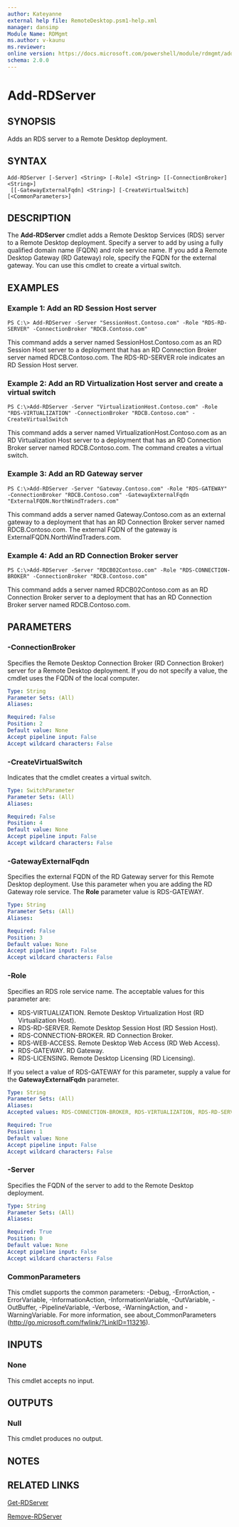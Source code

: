 ```yaml
---
author: Kateyanne
external help file: RemoteDesktop.psm1-help.xml
manager: dansimp
Module Name: RDMgmt
ms.author: v-kaunu
ms.reviewer:
online version: https://docs.microsoft.com/powershell/module/rdmgmt/add-rdserver?view=windowsserver2012-ps&wt.mc_id=ps-gethelp
schema: 2.0.0
---
```


# Add-RDServer

## SYNOPSIS
Adds an RDS server to a Remote Desktop deployment.

## SYNTAX

```
Add-RDServer [-Server] <String> [-Role] <String> [[-ConnectionBroker] <String>]
 [[-GatewayExternalFqdn] <String>] [-CreateVirtualSwitch] [<CommonParameters>]
```

## DESCRIPTION
The **Add-RDServer** cmdlet adds a Remote Desktop Services (RDS) server to a Remote Desktop deployment.
Specify a server to add by using a fully qualified domain name (FQDN) and role service name.
If you add a Remote Desktop Gateway (RD Gateway) role, specify the FQDN for the external gateway.
You can use this cmdlet to create a virtual switch.

## EXAMPLES

### Example 1: Add an RD Session Host server
```
PS C:\> Add-RDServer -Server "SessionHost.Contoso.com" -Role "RDS-RD-SERVER" -ConnectionBroker "RDCB.Contoso.com"
```

This command adds a server named SessionHost.Contoso.com as an RD Session Host server to a deployment that has an RD Connection Broker server named RDCB.Contoso.com.
The RDS-RD-SERVER role indicates an RD Session Host server.

### Example 2: Add an RD Virtualization Host server and create a virtual switch
```
PS C:\>Add-RDServer -Server "VirtualizationHost.Contoso.com" -Role "RDS-VIRTUALIZATION" -ConnectionBroker "RDCB.Contoso.com" -CreateVirtualSwitch
```

This command adds a server named VirtualizationHost.Contoso.com as an RD Virtualization Host server to a deployment that has an RD Connection Broker server named RDCB.Contoso.com.
The command creates a virtual switch.

### Example 3: Add an RD Gateway server
```
PS C:\>Add-RDServer -Server "Gateway.Contoso.com" -Role "RDS-GATEWAY" -ConnectionBroker "RDCB.Contoso.com" -GatewayExternalFqdn "ExternalFQDN.NorthWindTraders.com"
```

This command adds a server named Gateway.Contoso.com as an external gateway to a deployment that has an RD Connection Broker server named RDCB.Contoso.com.
The external FQDN of the gateway is ExternalFQDN.NorthWindTraders.com.

### Example 4: Add an RD Connection Broker server
```
PS C:\>Add-RDServer -Server "RDCB02Contoso.com" -Role "RDS-CONNECTION-BROKER" -ConnectionBroker "RDCB.Contoso.com"
```

This command adds a server named RDCB02Contoso.com as an RD Connection Broker server to a deployment that has an RD Connection Broker server named RDCB.Contoso.com.

## PARAMETERS

### -ConnectionBroker
Specifies the Remote Desktop Connection Broker (RD Connection Broker) server for a Remote Desktop deployment.
If you do not specify a value, the cmdlet uses the FQDN of the local computer.

```yaml
Type: String
Parameter Sets: (All)
Aliases:

Required: False
Position: 2
Default value: None
Accept pipeline input: False
Accept wildcard characters: False
```

### -CreateVirtualSwitch
Indicates that the cmdlet creates a virtual switch.

```yaml
Type: SwitchParameter
Parameter Sets: (All)
Aliases:

Required: False
Position: 4
Default value: None
Accept pipeline input: False
Accept wildcard characters: False
```

### -GatewayExternalFqdn
Specifies the external FQDN of the RD Gateway server for this Remote Desktop deployment.
Use this parameter when you are adding the RD Gateway role service.
The **Role** parameter value is RDS-GATEWAY.

```yaml
Type: String
Parameter Sets: (All)
Aliases:

Required: False
Position: 3
Default value: None
Accept pipeline input: False
Accept wildcard characters: False
```

### -Role
Specifies an RDS role service name.
The acceptable values for this parameter are:

- RDS-VIRTUALIZATION.
Remote Desktop Virtualization Host (RD Virtualization Host).
- RDS-RD-SERVER.
Remote Desktop Session Host (RD Session Host).
- RDS-CONNECTION-BROKER.
RD Connection Broker.
- RDS-WEB-ACCESS.
Remote Desktop Web Access (RD Web Access).
- RDS-GATEWAY.
RD Gateway.
- RDS-LICENSING.
Remote Desktop Licensing (RD Licensing).

If you select a value of RDS-GATEWAY for this parameter, supply a value for the **GatewayExternalFqdn** parameter.

```yaml
Type: String
Parameter Sets: (All)
Aliases:
Accepted values: RDS-CONNECTION-BROKER, RDS-VIRTUALIZATION, RDS-RD-SERVER, RDS-WEB-ACCESS, RDS-GATEWAY, RDS-LICENSING

Required: True
Position: 1
Default value: None
Accept pipeline input: False
Accept wildcard characters: False
```

### -Server
Specifies the FQDN of the server to add to the Remote Desktop deployment.

```yaml
Type: String
Parameter Sets: (All)
Aliases:

Required: True
Position: 0
Default value: None
Accept pipeline input: False
Accept wildcard characters: False
```

### CommonParameters
This cmdlet supports the common parameters: -Debug, -ErrorAction, -ErrorVariable, -InformationAction, -InformationVariable, -OutVariable, -OutBuffer, -PipelineVariable, -Verbose, -WarningAction, and -WarningVariable. For more information, see about_CommonParameters (http://go.microsoft.com/fwlink/?LinkID=113216).

## INPUTS

### None

This cmdlet accepts no input.

## OUTPUTS

### Null
This cmdlet produces no output.

## NOTES

## RELATED LINKS

[Get-RDServer](./Get-RDServer.md)

[Remove-RDServer](./Remove-RDServer.md)

